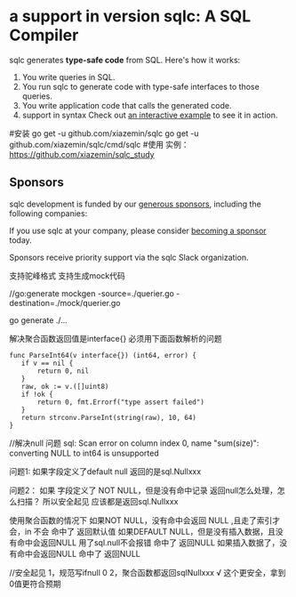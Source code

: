 # a support in version sqlc: A SQL Compiler

sqlc generates **type-safe code** from SQL. Here's how it works:

1. You write queries in SQL.
1. You run sqlc to generate code with type-safe interfaces to those queries.
1. You write application code that calls the generated code.
1. support in syntax
Check out [an interactive example](https://github.com/xiazemin/sqlc_study) to see it in action.


#安装
 go get -u github.com/xiazemin/sqlc
 go get -u github.com/xiazemin/sqlc/cmd/sqlc
#使用
实例：https://github.com/xiazemin/sqlc_study

## Sponsors

sqlc development is funded by our [generous
sponsors](https://github.com/sponsors/xiazemin), including the following
companies:

If you use sqlc at your company, please consider [becoming a
sponsor](https://github.com/sponsors/xiazemin) today.

Sponsors receive priority support via the sqlc Slack organization.

支持驼峰格式
支持生成mock代码

 //go:generate  mockgen -source=./querier.go  -destination=./mock/querier.go

 go generate ./... 

 解决聚合函数返回值是interface{}
 必须用下面函数解析的问题
 ```
 func ParseInt64(v interface{}) (int64, error) {
	if v == nil {
		return 0, nil
	}
	raw, ok := v.([]uint8)
	if !ok {
		return 0, fmt.Errorf("type assert failed")
	}
	return strconv.ParseInt(string(raw), 10, 64)
}
```

//解决null 问题
sql: Scan error on column index 0, name "sum(size)": converting NULL to int64 is unsupported

问题1:
如果字段定义了default null 返回的是sql.Nullxxx

问题2：
如果 字段定义了 NOT NULL，但是没有命中记录
返回null怎么处理，怎么扫描？
所以安全起见 应该都是返回sql.Nullxxx



使用聚合函数的情况下
如果NOT NULL，没有命中会返回 NULL ,且走了索引才会，in 不会
             命中了 返回默认值
如果DEFAULT NULL，但是没有插入数据，且没有命中会返回NULL  用了sql.null不会报错
                            命中了 返回NULL
              如果插入数据了，没有命中会返回NULL
                            命中了 返回NULL

//安全起见
1，规范写ifnull 0 
2，聚合函数都返回sqlNullxxx    √  这个更安全，拿到0值更符合预期



